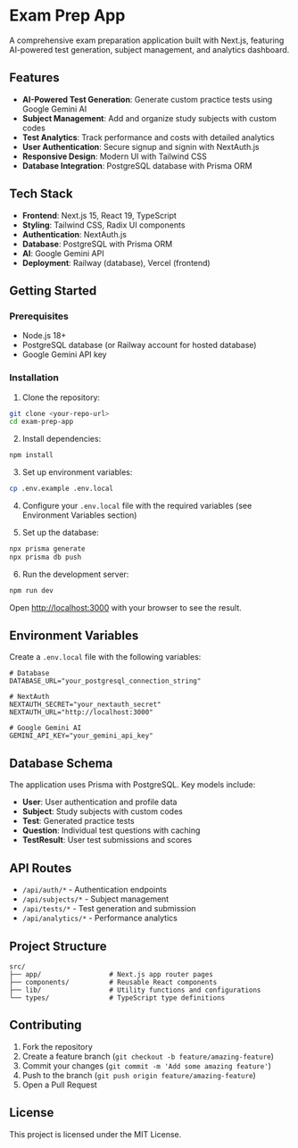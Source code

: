 # Exam Prep App

A comprehensive exam preparation application built with Next.js, featuring AI-powered test generation, subject management, and analytics dashboard.

## Features

- **AI-Powered Test Generation**: Generate custom practice tests using Google Gemini AI
- **Subject Management**: Add and organize study subjects with custom codes
- **Test Analytics**: Track performance and costs with detailed analytics
- **User Authentication**: Secure signup and signin with NextAuth.js
- **Responsive Design**: Modern UI with Tailwind CSS
- **Database Integration**: PostgreSQL database with Prisma ORM

## Tech Stack

- **Frontend**: Next.js 15, React 19, TypeScript
- **Styling**: Tailwind CSS, Radix UI components
- **Authentication**: NextAuth.js
- **Database**: PostgreSQL with Prisma ORM
- **AI**: Google Gemini API
- **Deployment**: Railway (database), Vercel (frontend)

## Getting Started

### Prerequisites

- Node.js 18+ 
- PostgreSQL database (or Railway account for hosted database)
- Google Gemini API key

### Installation

1. Clone the repository:
```bash
git clone <your-repo-url>
cd exam-prep-app
```

2. Install dependencies:
```bash
npm install
```

3. Set up environment variables:
```bash
cp .env.example .env.local
```

4. Configure your `.env.local` file with the required variables (see Environment Variables section)

5. Set up the database:
```bash
npx prisma generate
npx prisma db push
```

6. Run the development server:
```bash
npm run dev
```

Open [http://localhost:3000](http://localhost:3000) with your browser to see the result.

## Environment Variables

Create a `.env.local` file with the following variables:

```env
# Database
DATABASE_URL="your_postgresql_connection_string"

# NextAuth
NEXTAUTH_SECRET="your_nextauth_secret"
NEXTAUTH_URL="http://localhost:3000"

# Google Gemini AI
GEMINI_API_KEY="your_gemini_api_key"
```

## Database Schema

The application uses Prisma with PostgreSQL. Key models include:

- **User**: User authentication and profile data
- **Subject**: Study subjects with custom codes
- **Test**: Generated practice tests
- **Question**: Individual test questions with caching
- **TestResult**: User test submissions and scores

## API Routes

- `/api/auth/*` - Authentication endpoints
- `/api/subjects/*` - Subject management
- `/api/tests/*` - Test generation and submission
- `/api/analytics/*` - Performance analytics

## Project Structure

```
src/
├── app/                 # Next.js app router pages
├── components/          # Reusable React components
├── lib/                 # Utility functions and configurations
└── types/               # TypeScript type definitions
```

## Contributing

1. Fork the repository
2. Create a feature branch (`git checkout -b feature/amazing-feature`)
3. Commit your changes (`git commit -m 'Add some amazing feature'`)
4. Push to the branch (`git push origin feature/amazing-feature`)
5. Open a Pull Request

## License

This project is licensed under the MIT License.
